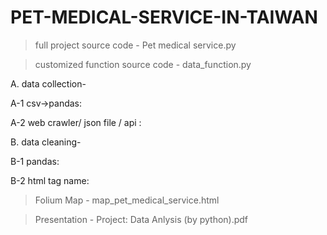 # PET-MEDICAL-SERVICE-IN-TAIWAN
>full project source code - Pet medical service.py

>customized function source code - data_function.py

A. data collection-

A-1 csv->pandas:

A-2 web crawler/ json file / api : 

B. data cleaning-

B-1 pandas:

B-2 html tag name:

>Folium Map - map_pet_medical_service.html

>Presentation - Project: Data Anlysis (by python).pdf

